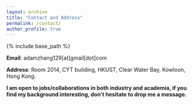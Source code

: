 ```yaml
---
layout: archive
title: "Contact and Address"
permalink: /contact/
author_profile: true
---
```


{% include base_path %}

<b>Email</b>: adamzhang129[at]gmail[dot]com

<b>Address</b>: Room 2014, CYT building, HKUST, Clear Water Bay, Kowloon, Hong Kong.

<b>I am open to jobs/collaborations in both industry and academia, if you find my background interesting, don't hesitate to drop me a message.  </b>